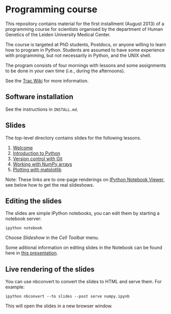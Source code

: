 Programming course
==================

This repository contains material for the first installment (August 2013) of
a programming course for scientists organised by the department of Human
Genetics of the Leiden University Medical Center.

The course is targeted at PhD students, Postdocs, or anyone willing to learn
how to program in Python. Students are assumed to have some experience with
programming, but not necessarily in Python, and the UNIX shell.

The program consists of four mornings with lessons and some assignments to
be done in your own time (i.e., during the afternoons).

See the [Trac Wiki](https://humgenprojects.lumc.nl/trac/programming-course)
for more information.


Software installation
---------------------

See the instructions in `INSTALL.md`.


Slides
------

The top-level directory contains slides for the following lessons.

1. [Welcome](http://nbviewer.ipython.org/urls/raw.github.com/LUMC/programming-course/master/welcome.ipynb)
2. [Introduction to Python](http://nbviewer.ipython.org/urls/raw.github.com/LUMC/programming-course/master/python.ipynb)
3. [Version control with Git](http://nbviewer.ipython.org/urls/raw.github.com/LUMC/programming-course/master/git.ipynb)
4. [Working with NumPy arrays](http://nbviewer.ipython.org/urls/raw.github.com/LUMC/programming-course/master/numpy.ipynb)
5. [Plotting with matplotlib](http://nbviewer.ipython.org/urls/raw.github.com/LUMC/programming-course/master/matplotlib.ipynb)

Note: These links are to one-page renderings on [IPython Notebook Viewer](http://nbviewer.ipython.org/), see below how to get the real slideshows.


Editing the slides
------------------

The slides are simple IPython notebooks, you can edit them by starting a
notebook server:

    ipython notebook

Choose *Slideshow* in the *Cell Toolbar* menu.

Some aditional information on editing slides in the Notebook can be found
here in [this presentation](http://www.slideviper.oquanta.info/tutorial/slideshow_tutorial_slides.html).


Live rendering of the slides
----------------------------

You can use nbconvert to convert the slides to HTML and serve them. For
example:

    ipython nbconvert --to slides --post serve numpy.ipynb

This will open the slides in a new browser window.
